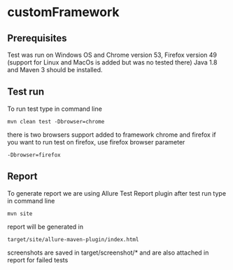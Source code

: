 # customFramework

## Prerequisites

Test was run on Windows OS and Chrome version 53, Firefox version 49
(support for Linux and MacOs is added but was no tested there)
Java 1.8 and Maven 3 should be installed.

## Test run

To run test type in command line
```
mvn clean test -Dbrowser=chrome
```
there is two browsers support added to framework chrome and firefox
if you want to run test on firefox, use firefox browser parameter
```
-Dbrowser=firefox
```

## Report

To generate report we are using Allure Test Report plugin
after test run type in command line
```
mvn site
```
report will be generated in
```
target/site/allure-maven-plugin/index.html
```
screenshots are saved in target/screenshot/*
and are also attached in report for failed tests